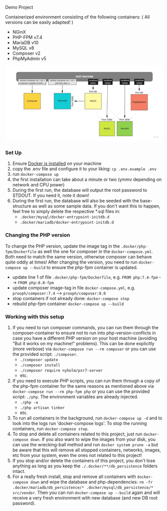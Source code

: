 Demo Project

Containerized environment consisting of the following containers:
( All versions can be easily adapted! )
- NGinX
- PHP-FPM v7.4
- MariaDB v10   
- MySQL v8   
- Composer v2
- PhpMyAdmin v5

![Container Architecture](./architecture.jpg)

### Set Up
1. Ensure [Docker is installed](https://www.docker.com/products/docker-desktop) on your machine
1. copy the .env file and configure it to your liking: `cp .env.example .env`
1. run `docker-compose up`
1. the first installation can take about a minute or two (ymmv depending on network and CPU power)
1. During the first run, the database will output the root password to STDOUT. If you need it, note it down!
1. During the first run, the database will also be seeded with the base-structure as well as some sample data. 
   If you don't want this to happen, feel free to simply delete the respective *.sql files in: 
   - `.docker/mysql/docker-entrypoint-initdb.d`
   - `.docker/mariadb/docker-entrypoint-initdb.d`
   
### Changing the PHP version
To change the PHP version, update the image tag in the `.docker/php-fpm/Dockerfile` as well the one for composer
in the `docker-compose.yml`. Both need to match the same version, otherwise composer can behave quite oddly at times!
After changing the version, you need to run `docker-compose up --build` to ensure the php-fpm container is updated.
- update line 1 of file `.docker/php-fpm/Dockerfile`, e.g. `FROM php:7.4-fpm` --> `FROM php:8.0-fpm`
- update composer image-tag in file `docker-compose.yml`, e.g. `prooph/composer:7.4` --> `prooph/composer:8.0`
- stop containers if not already done: `docker-compose stop`
- rebuild php-fpm container `docker-compose up --build`

### Working with this setup
1. If you need to run composer commands, you can run them through the composer-container to ensure not to run 
   into php-version-conflicts in case you have a different PHP version on your host machine 
   (avoiding "But it works on my machine!" problems). This can be done explicitly (more verbose)
   via `docker-compose run --rm composer` or you can use the provided script: `./composer`.
    - `./composer update`
    - `./composer install`
    - `./composer require nyholm/psr7-server`
    - etc.
1. If you need to execute PHP scripts, you can run them through a copy of the php-fpm container for the same reasons
   as mentioned above via `docker-compose run --rm php-fpm php` or you can use the provided script: `./php`.
   The environment variables are already injected.
    - `./php -a`
    - `./php artisan tinker`
    - etc.
1. To run all containers in the background, run `docker-compose up -d` and to look into the logs
   run 'docker-compose logs'. To stop the running containers, run `docker-compose stop`.
1. To stop and delete all containers related to this project, just run `docker-compose down`. 
   If you also want to wipe the images from your disk, you can use the wrecking-ball method 
   and run `docker system prune -a` but be aware that this will remove all stopped containers, 
   networks, images, etc from your system, even the ones not related to this project!
1. If you stop and/or delete the containers of this project, 
   you don't lose anything as long as you keep the `./.docker/**/db_persistence` folders intact.
1. For a really fresh install, stop and remove all containers with `docker-compose down` and wipe the database and 
   php-dependencies: `rm -fr .docker/mariadb/db_persistence/* .docker/mysql/db_persistence/* src/vendor`. 
   Then you can run `docker-compose up --build` again and will receive a very fresh environment 
   with new database (and new DB root password). 
